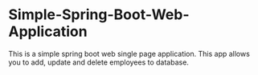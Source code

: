 # Simple-Spring-Boot-Web-Application
This is a simple spring boot web single page application. This app allows you to add, update and delete employees to database.
